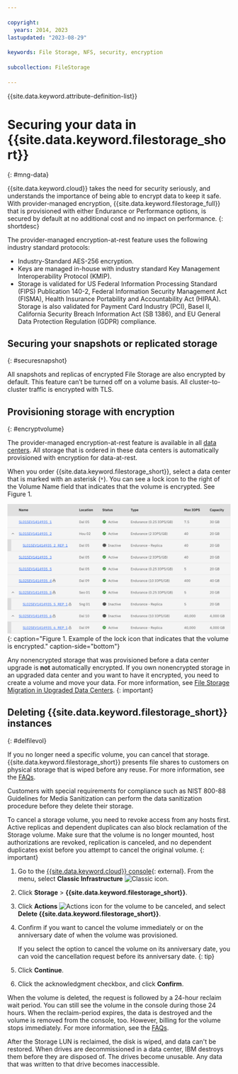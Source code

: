 ```yaml
---

copyright:
  years: 2014, 2023
lastupdated: "2023-08-29"

keywords: File Storage, NFS, security, encryption

subcollection: FileStorage

---
```

{{site.data.keyword.attribute-definition-list}}

# Securing your data in {{site.data.keyword.filestorage_short}}
{: #mng-data}

{{site.data.keyword.cloud}} takes the need for security seriously, and understands the importance of being able to encrypt data to keep it safe. With provider-managed encryption, {{site.data.keyword.filestorage_full}} that is provisioned with either Endurance or Performance options, is secured by default at no additional cost and no impact on performance.
{: shortdesc}

The provider-managed encryption-at-rest feature uses the following industry standard protocols:

* Industry-Standard AES-256 encryption.
* Keys are managed in-house with industry standard Key Management Interoperability Protocol (KMIP).
* Storage is validated for US Federal Information Processing Standard (FIPS) Publication 140-2, Federal Information Security Management Act (FISMA), Health Insurance Portability and Accountability Act (HIPAA). Storage is also validated for Payment Card Industry (PCI), Basel II, California Security Breach Information Act (SB 1386), and EU General Data Protection Regulation (GDPR) compliance.

## Securing your snapshots or replicated storage
{: #securesnapshot}

All snapshots and replicas of encrypted File Storage are also encrypted by default. This feature can’t be turned off on a volume basis.
All cluster-to-cluster traffic is encrypted with TLS.

## Provisioning storage with encryption
{: #encryptvolume}

The provider-managed encryption-at-rest feature is available in all [data centers](/docs/FileStorage?topic=FileStorage-selectDC). All storage that is ordered in these data centers is automatically provisioned with encryption for data-at-rest.

When you order {{site.data.keyword.filestorage_short}}, select a data center that is marked with an asterisk (`*`). You can see a lock icon to the right of the Volume Name field that indicates that the volume is encrypted. See Figure 1.

![Figure 1. Example of the lock icon that indicates that the volume is encrypted.](/images/encryptedstorage.svg){: caption="Figure 1. Example of the lock icon that indicates that the volume is encrypted." caption-side="bottom"}

Any nonencrypted storage that was provisioned before a data center upgrade is **not** automatically encrypted. If you own nonencrypted storage in an upgraded data center and you want to have it encrypted, you need to create a volume and move your data. For more information, see [File Storage Migration in Upgraded Data Centers](/docs/FileStorage?topic=FileStorage-migratestorage).
{: important}

## Deleting {{site.data.keyword.filestorage_short}} instances
{: #delfilevol}

If you no longer need a specific volume, you can cancel that storage. {{site.data.keyword.filestorage_short}} presents file shares to customers on physical storage that is wiped before any reuse. For more information, see the [FAQs](/docs/FileStorage?topic=FileStorage-file-storage-faqs#deleted).

Customers with special requirements for compliance such as NIST 800-88 Guidelines for Media Sanitization can perform the data sanitization procedure before they delete their storage.

To cancel a storage volume, you need to revoke access from any hosts first. Active replicas and dependent duplicates can also block reclamation of the Storage volume. Make sure that the volume is no longer mounted, host authorizations are revoked, replication is canceled, and no dependent duplicates exist before you attempt to cancel the original volume.
{: important}

1. Go to the [{{site.data.keyword.cloud}} console](/login){: external}. From the menu, select **Classic Infrastructure** ![Classic icon](../icons/classic.svg "Classic").
2. Click **Storage** > **{{site.data.keyword.filestorage_short}}**.
3. Click **Actions** ![Actions icon](../icons/action-menu-icon.svg "Actions") for the volume to be canceled, and select **Delete {{site.data.keyword.filestorage_short}}**.
4. Confirm if you want to cancel the volume immediately or on the anniversary date of when the volume was provisioned.

   If you select the option to cancel the volume on its anniversary date, you can void the cancellation request before its anniversary date.
   {: tip}

5. Click **Continue**.
6. Click the acknowledgment checkbox, and click **Confirm**.

When the volume is deleted, the request is followed by a 24-hour reclaim wait period. You can still see the volume in the console during those 24 hours. When the reclaim-period expires, the data is destroyed and the volume is removed from the console, too. However, billing for the volume stops immediately. For more information, see the [FAQs](/docs/FileStorage?topic=FileStorage-file-storage-faqs).

After the Storage LUN is reclaimed, the disk is wiped, and data can't be restored.
When drives are decommissioned in a data center, IBM destroys them before they are disposed of. The drives become unusable. Any data that was written to that drive becomes inaccessible.
